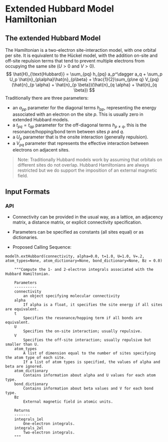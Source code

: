 # Extended Hubbard Model Hamiltonian

## The extended Hubbard Model
The Hamiltonian is a two-electron site-interaction model, with one orbital per site. It is equivalent to the H&uuml;ckel model, with the addition on-site and off-site repulsion
terms that tend to prevent multiple electrons from occupying the same site ($U > 0$ and $V>0$).
$$
\hat{H}_{\text{Hubbard}} = \sum_{pq} h_{pq} a_p^\dagger a_q + \sum_p U_p \hat{n}_{p\alpha}\hat{n}_{p\beta} + \frac{1}{2}\sum_{p\ne q} V_{pq} (\hat{n}_{p \alpha} + \hat{n}_{p \beta})(\hat{n}_{q \alpha} + \hat{n}_{q \beta})
$$
Traditionally there are three parameters:
- an $\alpha_{pp}$ parameter for the diagonal terms $h_{pp}$, representing the energy associated with an electron on the site $p$. This is usually zero in extended Hubbard models.
- a $t_{pq}=t_{qp}$ parameter for the off-diagonal terms $h_{p \ne q}$, this is the resonance/hopping/bond term between sites $p$ and $q$.
- a $U_p$ parameter that is the onsite interaction (generally repulsion).
- a $V_{pq}$ parameter that represents the effective interaction between electrons on adjacent sites.

> Note: Traditionally Hubbard models work by assuming that orbitals on different sites do not overlap. Hubbard Hamiltonians are always restricted but we do support the imposition of an external magnetic field.

## Input Formats
### API
- Connectivity can be provided in the usual way, as a lattice, an adjacency matrix, a distance matrix, or explicit connectivity specification.
- Parameters can be specified as constants (all sites equal) or as dictionaries.

- Proposed Calling Sequence:
```
modelh.extHubbard(connectivity, alpha=0.0, t=1.0, U=1.0, V=.2, atom_types=None, atom_dictionary=None, bond_dictionary=None, Bz = 0.0)

    """Compute the 1- and 2-electron integrals associated with the Hubbard Hamiltonian.

    Parameters
    ----------
    connectivity
        an object specifying molecular connectivity
    alpha
        If alpha is a float, it specifies the site energy if all sites are equivalent.
    t
        Specifies the resonance/hopping term if all bonds are equivalent.
    U
        Specifies the on-site interaction; usually repulsive.
    V
        Specifies the off-site interaction; usually repulsive but smaller than U.
    atom_types
        A list of dimension equal to the number of sites specifying the atom type of each site.
        If a list of atom types is specified, the values of alpha and beta are ignored.
    atom_dictionary
        Contains information about alpha and U values for each atom type.
    bond_dictionary
        Contains information about beta values and V for each bond type.
    Bz
        External magnetic field in atomic units.

    Returns
    -------
    integrals_1el
        One-electron integrals.
    integrals_2el
        Two-electron integrals.
    """
```